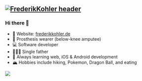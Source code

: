 ## [![FrederikKohler header](https://github.com/rebelchris/rebelchris/blob/master/assets/social-cover.png)](https://www.frederikkohler.de)

### Hi there 👋

- 🚨 Website: [frederikkohler.de](https://www.frederikkohler.de)
- 🦿 Prosthesis wearer (below-knee amputee)
- 💻 Software developer
- 👨‍👧‍👦 Single father
- 🌱 Always learning web, iOS & Android development
- 🏔 Hobbies include hiking, Pokemon, Dragon Ball, and eating

<img align="center" src="https://github-readme-stats.vercel.app/api/?username=chromesd22159&theme=dracula" />
